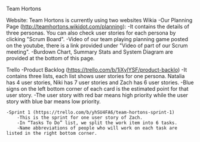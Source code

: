 Team Hortons

Website: 
Team Hortons is currently using two websites
Wikia 
    -Our Planning Page (http://teamhortons.wikidot.com/planning): 
        -It contains the details of three personas. You can also check user stories for each persona by clicking "Scrum Board". 
        -Video of our team playing planning game posted on the youtube, there is a link provided under "Video of part of our Scrum meeting". 
        -Burdown Chart, Summary Stats and System Diagram are provided at the bottom of this page.

Trello 
    -Product Backlog (https://trello.com/b/1iXylYSF/product-backlo) 
        -It contains three lists, each list shows user stories for one persona. Natalia has 4 user stories, Niki has 7 user stories and Zach has 6 user stories. 
        -Blue signs on the left bottom corner of each card is the estimated point for that user story. 
        -The user story with red bar means high priority while the user story with blue bar means low priority.

    -Sprint 1 (https://trello.com/b/yhSU4FA6/team-hortons-sprint-1) 
        -This is the sprint for one user story of Zach. 
        -In “Tasks To Do” list, we split the work item into 6 tasks. 
        -Name abbreviations of people who will work on each task are listed in the right bottom corner.
